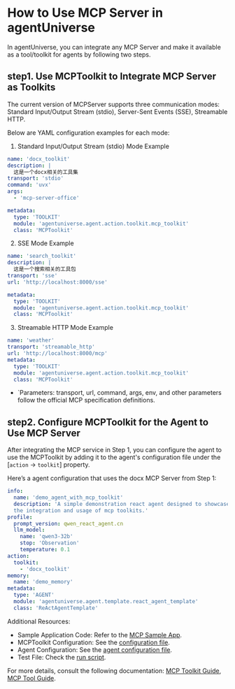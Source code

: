 # How to Use MCP Server in agentUniverse
In agentUniverse, you can integrate any MCP Server and make it available as a tool/toolkit for agents by following two steps.

## step1. Use MCPToolkit to Integrate MCP Server as Toolkits
The current version of MCPServer supports three communication modes: Standard Input/Output Stream (stdio), Server-Sent Events (SSE), Streamable HTTP.

Below are YAML configuration examples for each mode:

1) Standard Input/Output Stream (stdio) Mode Example
```yaml
name: 'docx_toolkit'
description: |
  这是一个docx相关的工具集
transport: 'stdio'
command: 'uvx'
args:
  - 'mcp-server-office'

metadata:
  type: 'TOOLKIT'
  module: 'agentuniverse.agent.action.toolkit.mcp_toolkit'
  class: 'MCPToolkit'
```

2) SSE Mode Example
```yaml
name: 'search_toolkit'
description: |
  这是一个搜索相关的工具包
transport: 'sse'
url: 'http://localhost:8000/sse'

metadata:
  type: 'TOOLKIT'
  module: 'agentuniverse.agent.action.toolkit.mcp_toolkit'
  class: 'MCPToolkit'
```

3) Streamable HTTP Mode Example
```yaml
name: 'weather'
transport: 'streamable_http'
url: 'http://localhost:8000/mcp'
metadata:
  type: 'TOOLKIT'
  module: 'agentuniverse.agent.action.toolkit.mcp_toolkit'
  class: 'MCPToolkit'
```

- `Parameters: transport, url, command, args, env, and other parameters follow the official MCP specification definitions.

## step2. Configure MCPToolkit for the Agent to Use MCP Server
After integrating the MCP service in Step 1, you can configure the agent to use the MCPToolkit by adding it to the agent's configuration file under the [`action` → `toolkit`] property.

Here’s a agent configuration that uses the docx MCP Server from Step 1:
```yaml
info:
  name: 'demo_agent_with_mcp_toolkit'
  description: 'A simple demonstration react agent designed to showcase 
  the integration and usage of mcp toolkits.'
profile:
  prompt_version: qwen_react_agent.cn
  llm_model:
    name: 'qwen3-32b'
    stop: 'Observation'
    temperature: 0.1
action:
  toolkit:
    - 'docx_toolkit'
memory:
  name: 'demo_memory'
metadata:
  type: 'AGENT'
  module: 'agentuniverse.agent.template.react_agent_template'
  class: 'ReActAgentTemplate'
```

Additional Resources:  
* Sample Application Code: Refer to the [MCP Sample App](/examples/sample_apps/toolkit_demo_app).
* MCPToolkit Configuration: See the [configuration file](/examples/sample_apps/toolkit_demo_app/intelligence/agentic/toolkit/docx_toolkit.yaml).
* Agent Configuration: See the [agent configuration file](/examples/sample_apps/toolkit_demo_app/intelligence/agentic/agent/agent_instance/demo_agent_with_mcp_toolkit.yaml).  
* Test File: Check the [run script](/examples/sample_apps/toolkit_demo_app/intelligence/test/run_demo_agent_with_mcp_toolkit.py).

For more details, consult the following documentation: [MCP Toolkit Guide](/docs/guidebook/en/In-Depth_Guides/Tutorials/Toolkit/MCP_Toolkit_Guide.md), [MCP Tool Guide](/docs/guidebook/en/In-Depth_Guides/Tutorials/Tool/MCP_Tool_Guide.md).
